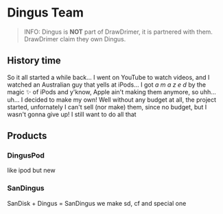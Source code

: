 # Dingus Team
> INFO: Dingus is **NOT** part of DrawDrimer, it is partnered with them.
> DrawDrimer claim they own Dingus.
## History time
So it all started a while back... I went on YouTube to watch videos, and I watched an Australian guy that yells at iPods...
I got _a m a z e d_ by the magic ✨ of iPods and y'know, Apple ain't making them anymore, so uhh...
uh... I decided to make my own! Well without any budget at all, the project started, unfornately I can't sell (nor make) them, since no budget, but I wasn't gonna give up! I still  want to do all that

## Products
### DingusPod
like ipod but new
### SanDingus
SanDisk + Dingus = SanDingus
we make sd, cf and special one
